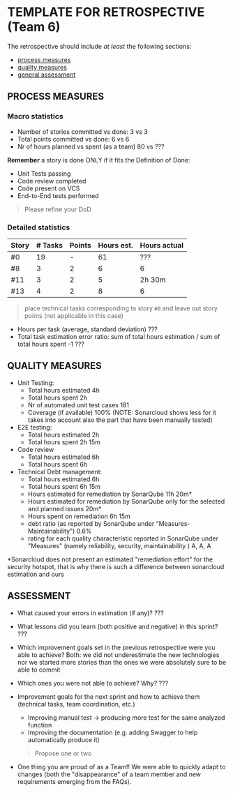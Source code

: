 TEMPLATE FOR RETROSPECTIVE (Team 6)
=====================================

The retrospective should include _at least_ the following
sections:

- [process measures](#process-measures)
- [quality measures](#quality-measures)
- [general assessment](#assessment)

## PROCESS MEASURES 

### Macro statistics

- Number of stories committed vs done: 3 vs 3
- Total points committed vs done: 6 vs 6
- Nr of hours planned vs spent (as a team) 80 vs ???

**Remember**  a story is done ONLY if it fits the Definition of Done:
 
- Unit Tests passing
- Code review completed
- Code present on VCS
- End-to-End tests performed

> Please refine your DoD 

### Detailed statistics

| Story  | # Tasks | Points | Hours est. | Hours actual |
|--------|---------|--------|------------|--------------|
|  #0    |   19    |    -   |     61     |      ???     |
|  #8    |    3    |    2   |      6     |       6      |
|  #11   |    3    |    2   |      5     |     2h 30m   |
|  #13   |    4    |    2   |      8     |       6      |
   

> place technical tasks corresponding to story `#0` and leave out story points (not applicable in this case)

- Hours per task (average, standard deviation) ???
- Total task estimation error ratio: sum of total hours estimation / sum of total hours spent -1 ???

  
## QUALITY MEASURES 

- Unit Testing:
  - Total hours estimated 4h
  - Total hours spent 2h
  - Nr of automated unit test cases 181 
  - Coverage (if available) 100% (NOTE: Sonarcloud shows less for it takes into account also the part that have been manually tested)
- E2E testing:
  - Total hours estimated 2h
  - Total hours spent 2h 15m
- Code review 
  - Total hours estimated 6h
  - Total hours spent 6h
- Technical Debt management:
  - Total hours estimated 6h
  - Total hours spent 6h 15m
  - Hours estimated for remediation by SonarQube 11h 20m*
  - Hours estimated for remediation by SonarQube only for the selected and planned issues 20m*
  - Hours spent on remediation 6h 15m
  - debt ratio (as reported by SonarQube under "Measures-Maintainability") 0.6%
  - rating for each quality characteristic reported in SonarQube under "Measures" (namely reliability, security, maintainability )  A, A, A
  
*Sonarcloud does not present an estimated "remediation effort" for the security hotspot, that is why there is such a difference between sonarcloud estimation and ours

## ASSESSMENT

- What caused your errors in estimation (if any)?
???

- What lessons did you learn (both positive and negative) in this sprint?
???

- Which improvement goals set in the previous retrospective were you able to achieve? 
Both: we did not underestimate the new technologies nor we started more stories than the ones we were absolutely sure to be able to commit
  
- Which ones you were not able to achieve? Why?
???

- Improvement goals for the next sprint and how to achieve them (technical tasks, team coordination, etc.)
  - Improving manual test -> producing more test for the same analyzed function
  - Improving the documentation (e.g. adding Swagger to help automatically produce it)
  > Propose one or two

- One thing you are proud of as a Team!!
We were able to quickly adapt to changes (both the "disappearance" of a team member and new requirements emerging from the FAQs).